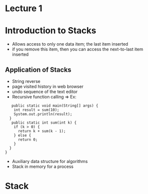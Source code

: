 # Lecture 1
# **Introduction to Stacks**

- Allows access to only one data item; the last item inserted 
- if you remove this item, then you can access the next-to-last item inserted

## Application of Stacks 

- String reverse 
- page visited history in web browser
- undo sequence of the text editor 
- Recursive function calling => Ex:
``` public class Main {
   public static void main(String[] args) {
    int result = sum(10);
    System.out.println(result);
  }
   public static int sum(int k) {
    if (k > 0) {
      return k + sum(k - 1);
    } else {
      return 0;
    }
  }
}
```
- Auxiliary data structure for algorithms 
- Stack in memory for a process

# Stack

